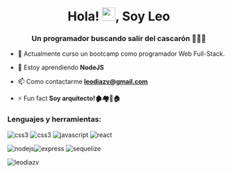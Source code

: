 <h1 align="center">Hola! <img src="https://raw.githubusercontent.com/MartinHeinz/MartinHeinz/master/wave.gif" width="30px">, Soy Leo</h1>
<h3 align="center">Un programador buscando salir del cascarón 🥚🐣🐥</h3>

- 🔭 Actualmente curso un bootcamp como programador Web Full-Stack.

- 🌱 Estoy aprendiendo **NodeJS**

- 📫 Como contactarme **leodiazv@gmail.com**

- ⚡ Fun fact **Soy arquitecto!🏚🏘🏡🏠**



<h3 align="left">Lenguajes y herramientas:</h3>

<img src="https://img.shields.io/badge/HTML5-E34F26?style=for-the-badge&logo=html5&logoColor=white" alt="css3" /> <img src="https://img.shields.io/badge/CSS3-1572B6?style=for-the-badge&logo=css3&logoColor=white" alt="css3" /> <img src="https://img.shields.io/badge/JavaScript-323330?style=for-the-badge&logo=javascript&logoColor=F7DF1E" alt="javascript" /> <img src="https://img.shields.io/badge/React-20232A?style=for-the-badge&logo=react&logoColor=61DAFB" alt="react" />

<img src="https://img.shields.io/badge/Node.js-339933?style=for-the-badge&logo=nodedotjs&logoColor=white" alt="nodejs" /><img src="https://img.shields.io/badge/Express.js-000000?style=for-the-badge&logo=express&logoColor=white" alt="express" /> <img src="https://img.shields.io/badge/Sequelize-52B0E7?style=for-the-badge&logo=Sequelize&logoColor=white" alt="sequelize" />


<p><img align="center" src="https://github-readme-stats.vercel.app/api/top-langs?username=leodiazv&show_icons=true&locale=en&layout=compact" alt="leodiazv" /></p>
